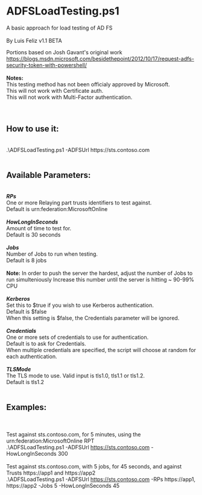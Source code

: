 # ADFSLoadTesting.ps1

 A basic approach for load testing of AD FS<br>
 <br>
 By Luis Feliz
 v1.1 BETA

 Portions based on Josh Gavant's original work<br>
 https://blogs.msdn.microsoft.com/besidethepoint/2012/10/17/request-adfs-security-token-with-powershell/
 <br>
<br>
 <b>Notes:</b><br>
        This testing method has not been officialy approved by Microsoft.<br>
        This will not work with Certificate auth.<br>
        This will not work with Multi-Factor authentication.<br>
 <br>
<br>

## How to use it:
 <br>
 .\ADFSLoadTesting.ps1 -ADFSUrl https://sts.contoso.com
 <br><br>

## Available Parameters:
 <br>
   <b><i>RPs</i></b>
  <br> 
   One or more Relaying part trusts identifiers to test against.
   <br>Default is urn:federation:MicrosoftOnline
  <br> <br>
   <b><i>HowLongInSeconds</i></b><br>
   Amount of time to test for.<br>Default is 30 seconds<br>
 <br>  
   <b><i>Jobs</i></b>
  <br> 
   Number of Jobs to run when testing.<br>Default is 8 jobs
 <br><br>
   <b>Note:</b> In order to push the server the hardest, adjust the number of Jobs to run simulteniously
   Increase this number until the server is hitting ~ 90-99% CPU<br>
 <br>  
   <b><i>Kerberos</i></b>
 <br>
   Set this to $true if you wish to use Kerberos authentication.<br>Default is $false<br>
   When this setting is $false, the Credentials parameter will be ignored.<br>
 <br>  
   <b><i>Credentials</i></b>
 <br>
   One or more sets of credentials to use for authentication.<br>Default is to ask for Credentials.<br>
   When multiple credentials are specified, the script will choose at random for each authentication.<br>
 <br>
   <b><i>TLSMode</i></b>
 <br>
   The TLS mode to use. Valid input is tls1.0, tls1.1 or tls1.2.<br>Default is tls1.2
 <br>
 <br>
 
## Examples:

<br><br>
     Test against sts.contoso.com, for 5 minutes, using the urn:federation:MicrosoftOnline RPT<br>
          .\ADFSLoadTesting.ps1 -ADFSUrl https://sts.contoso.com -HowLongInSeconds 300<br>
<br>
     Test against sts.contoso.com, with 5 jobs, for 45 seconds, and against Trusts https://app1 and https://app2<br>
          .\ADFSLoadTesting.ps1 -ADFSUrl https://sts.contoso.com -RPs https://app1, https://app2 -Jobs 5 -HowLongInSeconds 45<br>
 <br><br>
 
 
 

 



